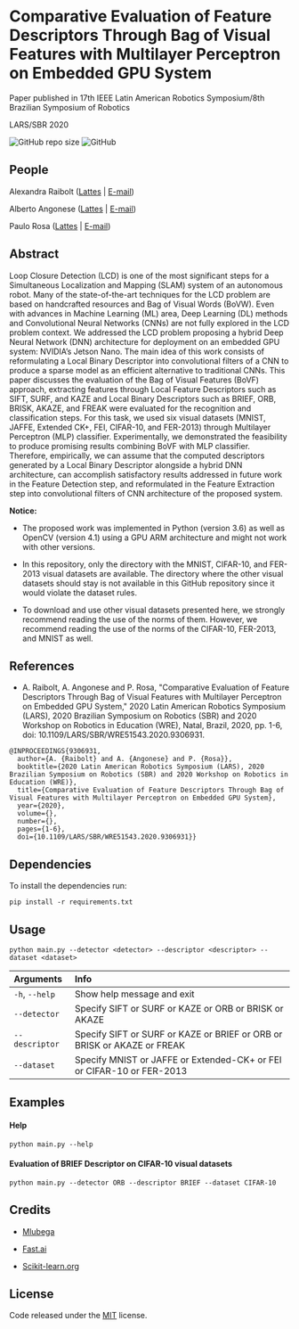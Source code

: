 # Comparative Evaluation of Feature Descriptors Through Bag of Visual Features with Multilayer Perceptron on Embedded GPU System

Paper published in 17th IEEE Latin American Robotics Symposium/8th Brazilian Symposium of Robotics

LARS/SBR 2020

![GitHub repo size](https://img.shields.io/github/repo-size/whoisraibolt/BoVF-with-MLP-Classifier)
![GitHub](https://img.shields.io/github/license/whoisraibolt/BoVF-with-MLP-Classifier)

## People

Alexandra Raibolt   ([Lattes](http://lattes.cnpq.br/4144500977095845 "Lattes") | [E-mail](mailto:raibolt@ime.eb.br "E-mail"))

Alberto Angonese    ([Lattes](http://lattes.cnpq.br/8039229243803003 "Lattes") | [E-mail](mailto:aangonese@faeterj-petropolis.edu.br "E-mail"))

Paulo Rosa          ([Lattes](http://lattes.cnpq.br/1512717941866097 "Lattes") | [E-mail](mailto:rpaulo@ime.eb.br "E-mail"))

## Abstract

Loop Closure Detection (LCD) is one of the most significant steps for a Simultaneous Localization and Mapping (SLAM) system of an autonomous robot. Many of the state-of-the-art techniques for the LCD problem are based on handcrafted resources and Bag of Visual Words (BoVW). Even with advances in Machine Learning (ML) area, Deep Learning (DL) methods and Convolutional Neural Networks (CNNs) are not fully explored in the LCD problem context. We addressed the LCD problem proposing a hybrid Deep Neural Network (DNN) architecture for deployment on an embedded GPU system: NVIDIA’s Jetson Nano. The main idea of this work consists of reformulating a Local Binary Descriptor into convolutional filters of a CNN to produce a sparse model as an efficient alternative to traditional CNNs. This paper discusses the evaluation of the Bag of Visual Features (BoVF) approach, extracting features through Local Feature Descriptors such as SIFT, SURF, and KAZE and Local Binary Descriptors such as BRIEF, ORB, BRISK, AKAZE, and FREAK were evaluated for the recognition and classification steps. For this task, we used six visual datasets (MNIST, JAFFE, Extended CK+, FEI, CIFAR-10, and FER-2013) through Multilayer Perceptron (MLP) classifier. Experimentally, we demonstrated the feasibility to produce promising results combining BoVF with MLP classifier. Therefore, empirically, we can assume that the computed descriptors generated by a Local Binary Descriptor alongside a hybrid DNN architecture, can accomplish satisfactory results addressed in future work in the Feature Detection step, and reformulated in the Feature Extraction step into convolutional filters of CNN architecture of the proposed system.

**Notice:**

- The proposed work was implemented in Python (version 3.6) as well as OpenCV (version 4.1) using a GPU ARM architecture and might not work with other versions.

- In this repository, only the directory with the MNIST, CIFAR-10, and FER-2013 visual datasets are available. The directory where the other visual datasets should stay is not available in this GitHub repository since it would violate the dataset rules.

- To download and use other visual datasets presented here, we strongly recommend reading the use of the norms of them. However, we recommend reading the use of the norms of the CIFAR-10, FER-2013, and MNIST as well.

## References

- A. Raibolt, A. Angonese and P. Rosa, "Comparative Evaluation of Feature Descriptors Through Bag of Visual Features with Multilayer Perceptron on Embedded GPU System," 2020 Latin American Robotics Symposium (LARS), 2020 Brazilian Symposium on Robotics (SBR) and 2020 Workshop on Robotics in Education (WRE), Natal, Brazil, 2020, pp. 1-6, doi: 10.1109/LARS/SBR/WRE51543.2020.9306931.

```
@INPROCEEDINGS{9306931,
  author={A. {Raibolt} and A. {Angonese} and P. {Rosa}},
  booktitle={2020 Latin American Robotics Symposium (LARS), 2020 Brazilian Symposium on Robotics (SBR) and 2020 Workshop on Robotics in Education (WRE)}, 
  title={Comparative Evaluation of Feature Descriptors Through Bag of Visual Features with Multilayer Perceptron on Embedded GPU System}, 
  year={2020},
  volume={},
  number={},
  pages={1-6},
  doi={10.1109/LARS/SBR/WRE51543.2020.9306931}}
```

## Dependencies

To install the dependencies run:

`pip install -r requirements.txt`

## Usage

`python main.py --detector <detector> --descriptor <descriptor> --dataset <dataset>`

| Arguments     | Info                                                                    |
| :------------ | :---------------------------------------------------------------------- |
| `-h`, `--help`| Show help message and exit                                              |
| `--detector`  | Specify SIFT or SURF or KAZE or ORB or BRISK or AKAZE                   |
| `--descriptor`| Specify SIFT or SURF or KAZE or BRIEF or ORB or BRISK or AKAZE or FREAK |
| `--dataset `  | Specify MNIST or JAFFE or Extended-CK+ or FEI or CIFAR-10 or FER-2013   |

## Examples

####  Help
`python main.py --help`

#### Evaluation of BRIEF Descriptor on CIFAR-10 visual datasets
`python main.py --detector ORB --descriptor BRIEF --dataset CIFAR-10`

<!--
## Improvements
- Use Netron to visualize the MLPs models;
- OpenCV optimization with CUDA.
-->

## Credits

- [Mlubega](https://github.com/mlubega/cv "Mlubega")

- [Fast.ai](https://forums.fast.ai/t/lesson-6-advanced-discussion/31442/3 "Fast.ai")

- [Scikit-learn.org](https://scikit-learn.org/stable/auto_examples/neural_networks/plot_mnist_filters.html "Scikit-learn.org")

## License

Code released under the [MIT](https://github.com/whoisraibolt/BoVF-with-MLP-Classifier/blob/master/LICENSE "MIT") license.
